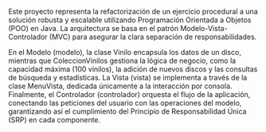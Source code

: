 Este proyecto representa la refactorización de un ejercicio procedural a una solución robusta y escalable utilizando Programación Orientada a Objetos (POO) en Java. La arquitectura se basa en el patrón Modelo-Vista-Controlador (MVC) para asegurar la clara separación de responsabilidades.

En el Modelo (modelo), la clase Vinilo encapsula los datos de un disco, mientras que ColeccionVinilos gestiona la lógica de negocio, como la capacidad máxima (100 vinilos), la adición de nuevos discos y las consultas de búsqueda y estadísticas. La Vista (vista) se implementa a través de la clase MenuVista, dedicada únicamente a la interacción por consola. Finalmente, el Controlador (controlador) orquesta el flujo de la aplicación, conectando las peticiones del usuario con las operaciones del modelo, garantizando así el cumplimiento del Principio de Responsabilidad Única (SRP) en cada componente.
